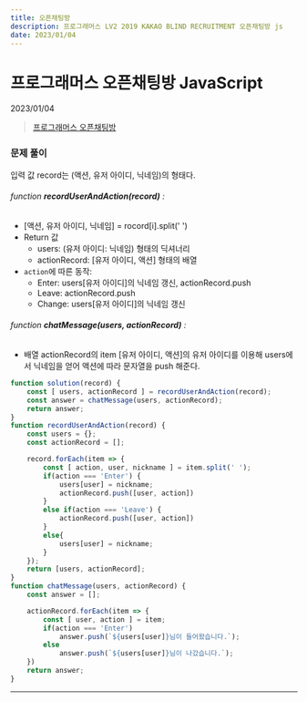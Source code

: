```yaml
---
title: 오픈채팅방
description: 프로그래머스 LV2 2019 KAKAO BLIND RECRUITMENT 오픈채팅방 js
date: 2023/01/04
---
```


# 프로그래머스 오픈채팅방 JavaScript
<div class="flex justify-end text-sm">2023/01/04</div>

>  <a href="https://school.programmers.co.kr/learn/courses/30/lessons/42888" target="_blank" class="font-bold">프로그래머스 오픈채팅방 </a>

### 문제 풀이
입력 값 record는 (액션, 유저 아이디, 닉네임)의 형태다.  
###### function **recordUserAndAction(record)** :
- \[액션, 유저 아이디, 닉네임] = rocord\[i].split(' ')
- Return 값
    - users: (유저 아이디: 닉네임) 형태의 딕셔너리
    - actionRecord: \[유저 아이디, 액션] 형태의 배열
- `action`에 따른 동작:
    - Enter: users\[유저 아이디]의 닉네임 갱신, actionRecord.push
    - Leave: actionRecord.push
    - Change: users\[유저 아이디]의 닉네임 갱신
###### function **chatMessage(users, actionRecord)** :
- 배열 actionRecord의 item \[유저 아이디, 액션]의 유저 아이디를 이용해 users에서 닉네임을 얻어 액션에 따라 문자열을 push 해준다.


``` js
function solution(record) {
    const [ users, actionRecord ] = recordUserAndAction(record);
    const answer = chatMessage(users, actionRecord);
    return answer;
}
function recordUserAndAction(record) {
    const users = {};
    const actionRecord = [];

    record.forEach(item => {
        const [ action, user, nickname ] = item.split(' ');
        if(action === 'Enter') {
            users[user] = nickname;
            actionRecord.push([user, action])
        }
        else if(action === 'Leave') {
            actionRecord.push([user, action])
        }
        else{
            users[user] = nickname;
        }
    });
    return [users, actionRecord];
}
function chatMessage(users, actionRecord) {
    const answer = [];

    actionRecord.forEach(item => {
        const [ user, action ] = item;
        if(action === 'Enter') 
            answer.push(`${users[user]}님이 들어왔습니다.`);
        else
            answer.push(`${users[user]}님이 나갔습니다.`);
    })
    return answer;
}
```

--- 